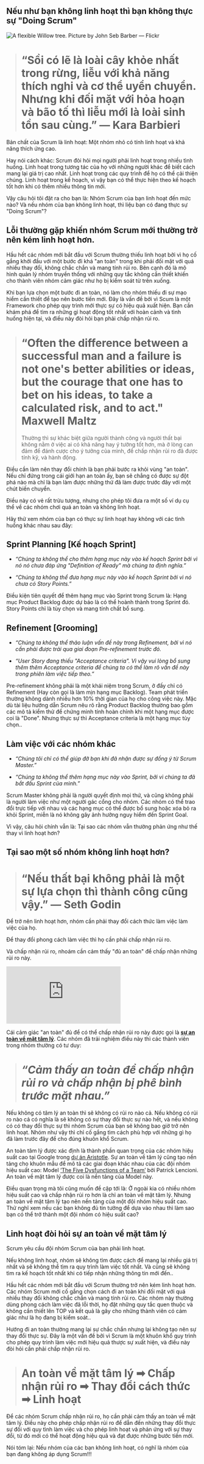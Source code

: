## Nếu như bạn không linh hoạt thì bạn không thực sự "Doing Scrum"

![A flexible Willow tree. Picture by John Seb Barber — [Flickr](https://www.flickr.com/photos/johnseb/)](https://cdn-images-1.medium.com/max/3200/1*rMMnPBLO4GOnpizPt0iOvg.jpeg)
> # “Sồi có lẽ là loài cây khỏe nhất trong rừng, liễu với khả năng thích nghi và cơ thể uyển chuyển. Nhưng khi đối mặt với hỏa hoạn và bão tố thì liễu mới là loài sinh tồn sau cùng.” — Kara Barbieri

Bản chất của Scrum là linh hoạt: Một nhóm nhỏ có tính linh hoạt và khả năng thích ứng cao. 

Hay nói cách khác: Scrum đòi hỏi mọi người phải linh hoạt trong nhiều tình huống. Linh hoạt trong tương tác của họ với những người khác để biết cách mang lại giá trị cao nhất. Linh hoạt trong các quy trình để họ có thể cải thiện chúng. Linh hoạt trong kế hoạch, vì vậy bạn có thể thực hiện theo kế hoạch tốt hơn khi có thêm nhiều thông tin mới.

Vậy câu hỏi tôi đặt ra cho bạn là: Nhóm Scrum của bạn linh hoạt đến mức nào? Và nếu nhóm của bạn không linh hoạt, thì liệu bạn có đang thực sự "Doing Scrum"?

## Lỗi thường gặp khiến nhóm Scrum mới thường trở nên kém linh hoạt hơn.

Hầu hết các nhóm mới bắt đầu với Scrum thường thiếu linh hoạt bởi vì họ cố gắng khởi đầu với một bước đi khá "an toàn" trong khi phải đối mặt với quá nhiều thay đổi, không chắc chắn và mang tính rủi ro. Bên cạnh đó là mô hình quản lý nhóm truyền thống với những quy tắc không cần thiết khiến cho thành viên nhóm cảm giác như họ bị kiểm soát từ trên xuống.

Khi bạn lựa chọn một bước đi an toàn, nó làm cho nhóm thiếu đi sự mạo hiểm cần thiết để tạo nên bước tiến mới. Đây là vấn đề bởi vì Scum là một Framework cho phép quy trình mới thực sự có hiệu quả xuất hiện. Bạn cần khám phá để tìm ra những gì hoạt động tốt nhất với hoàn cảnh và tình huống hiện tại, và điều này đòi hỏi bạn phải chấp nhận rủi ro.

> # “Often the difference between a successful man and a failure is not one's better abilities or ideas, but the courage that one has to bet on his ideas, to take a calculated risk, and to act." Maxwell Maltz
>
> Thường thì sự khác biệt giữa người thành công và người thất bại không nằm ở việc ai có khả năng hay ý tưởng tốt hơn, mà ở lòng can đảm để đánh cược cho ý tưởng của mình, để chấp nhận rủi ro đã được tính kỹ, và hành động.

Điều cần làm nên thay đổi chính là bạn phải bước ra khỏi vùng "an toàn". Nếu chỉ đứng trong cái giới hạn an toàn ấy, bạn sẽ chẳng có được sự đột phá nào mà chỉ là bạn làm được những thứ đã làm được trước đây với một chút biến chuyển. 

Điều này có vẻ rất trừu tượng, nhưng cho phép tôi đưa ra một số ví dụ cụ thể về các nhóm chơi quá  an toàn và không linh hoạt. 

Hãy thử xem nhóm của bạn có thực sự linh hoạt hay không với các tình huống khác nhau sau đây: 

## Sprint Planning [Kế hoạch Sprint]

* *“Chúng ta không thể cho thêm hạng mục này vào kế hoạch Sprint bởi vì nó nó chưa đáp ứng "Definition of Ready" mà chúng ta định nghĩa.”*

* *“Chúng ta không thể đưa hạng mục này vào kế hoạch Sprint bởi vì nó chưa có Story Points.”*

Điều kiện tiên quyết để thêm hạng mục vào Sprint trong Scrum là: Hạng mục Product Backlog được dự báo là có thể hoành thành trong Sprint đó. Story Points chỉ là tùy chọn và mang tính chất bổ sung. 

## Refinement [Grooming]

* *“Chúng ta không thể thảo luận vấn đề này trong Refinement, bởi vì nó cần phải được trải qua giai đoạn Pre-refinement trước đó.*

* *“User Story đang thiếu "Acceptance criteria". Vì vậy vui lòng bổ sung thêm thêm Acceptance criteria để chúng ta có thể làm rõ vấn đề này trong phiên làm việc tiếp theo.”*

Pre-refinement không phải là một khái niệm trong Scrum, ở đấy chỉ có Refinement (Hay còn gọi là làm mịn hạng mục Backlog). Team phát triển thường không dành nhiều hơn 10% thời gian của họ cho công việc này. Mặc dù tài liệu hướng dẫn Scrum nêu rõ rằng Product Backlog thường bao gồm các mô tả kiểm thử để chứng minh tính hoàn chỉnh khi một hạng mục được coi là "Done". Nhưng thực sự thì Acceptance criteria là một hạng mục tùy chọn.. 

## Làm việc với các nhóm khác

* *“Chúng tôi chỉ có thể giúp đỡ bạn khi đã nhận được sự đồng ý từ Scrum Master.”*

* *“Chúng ta không thể thêm hạng mục này vào Sprint, bởi vì chúng ta đã bắt đầu Sprint của mình.”*

Scrum Master không phải là người quyết định mọi thứ, và cũng không phải là người làm việc như một người gác cổng cho nhóm. Các nhóm có thể trao đổi trực tiếp với nhau và các hạng mục có thể được bổ sung hoặc xóa bỏ ra khỏi Sprint, miễn là nó không gây ảnh hưởng nguy hiểm đến Sprint Goal.

Vì vậy, câu hỏi chính vẫn là: Tại sao các nhóm vẫn thường phản ứng như thế thay vì linh hoạt hơn?

## Tại sao một số nhóm không linh hoạt hơn?

> # “Nếu thất bại không phải là một sự lựa chọn thì thành công cũng vậy.” — Seth Godin





Để trở nên linh hoạt hơn, nhóm cần phải thay đổi cách thức làm việc làm việc của họ.

Để thay đổi phong cách làm việc thì họ cần phải chấp nhận rủi ro.

Và chấp nhận rủi ro, nhoám cần cảm thấy "đủ an toàn" để chấp nhận những rủi ro này. 

 <iframe src="https://medium.com/media/778c91b5e28e87d50f87c3303bf7d737" frameborder=0></iframe>

Cái cảm giác "an toàn" đủ để có thể chấp nhận rủi ro này được gọi là **[sự an toàn về mặt tâm lý](https://en.wikipedia.org/wiki/Psychological_safety)**. Các nhóm đã trải nghiệm điều này thì các thành viên trong nhóm thường có tư duy:  
> # *“Cảm thấy an toàn để chấp nhận rủi ro và chấp nhận bị phê bình trước mặt nhau.”*

Nếu không có tâm lý an toàn thì sẽ không có rủi ro nào cả. Nếu không có rủi ro nào cả có nghĩa là sẽ không có sự thay đổi thực sự nào hết, và nếu không có có thay đổi thực sự thì nhóm Scrum của bạn sẽ không bao giờ trở nên linh hoạt. Nhóm như vậy thì chỉ cố gắng tìm cách phù hợp với những gì họ đã làm trước đây để cho đúng khuôn khổ Scrum. 

An toàn tâm lý được xác định là thành phần quan trọng của các nhóm hiệu suất cao tại Google trong [dự án Aristotle](https://rework.withgoogle.com/print/guides/5721312655835136/). Sự an toàn về tâm lý cũng tạo nền tảng cho khuôn mẫu để mô tả các giai đoạn khác nhau của các đội nhóm hiệu suất cao: Model [‘The Five Dysfunctions of a Team’](https://en.wikipedia.org/wiki/The_Five_Dysfunctions_of_a_Team)  bởi Patrick Lencioni. An toàn về mặt tâm lý được coi là nền tảng của Model này.

Điều quan trọng mà tôi cũng muốn đề cập tới là: Ở ngoài kia có nhiều nhóm hiệu suất cao và chấp nhận rủi ro hơn là chỉ an toàn về mặt tâm lý. Nhưng an toàn về mặt tâm lý tạo nên nền tảng của một đội nhóm hiệu suất cao. Thử nghĩ xem nếu các bạn không đủ tin tưởng để dựa vào nhau thì làm sao bạn có thể trở thành một đội nhóm có hiệu suất cao?

## Linh hoạt đòi hỏi sự an toàn về mặt tâm lý

Scrum yêu cầu đội nhóm Scrum của bạn phải linh hoạt. 

Nếu không linh hoạt, nhóm sẽ không tìm được cách để mang lại nhiều giá trị nhất và sẽ không thể tìm ra quy trình làm việc tốt nhất. Và cũng sẽ không tìm ra kế hoạch tốt nhất khi có tiếp nhận những thông tin mới đến..

Hầu hết các nhóm mới bắt đầu với Scrum thường trở nên kém linh hoạt hơn. Các nhóm Scrum mới cố gắng chọn cách đi an toàn khi đối mặt với quá nhiều thay đổi không chắc chắn và mang tính rủi ro. Các nhóm này thường dùng phong cách làm việc đã lỗi thời, họ đặt những quy tắc quen thuộc và không cần thiết lên TOP và kết quả là gây cho những thành viên có cảm giác như là họ đang bị kiểm soát..

Hướng đi an toàn thường mang lại sự chắc chắn nhưng lại không tạo nên sự thay đổi thực sự. Đây là một vấn đề bởi vì Scrum là một khuôn khổ quy trình cho phép quy trình làm việc mới hiệu quả thược sự xuất hiện, và điều này đòi hỏi cần phải chấp nhận rủi ro. 
> # An toàn về mặt tâm lý ➡ Chấp nhận rủi ro ➡ Thay đổi cách thức ➡ Linh hoạt

Để các nhóm Scrum chấp nhận rủi ro, họ cần phải cảm thấy an toàn về mặt tâm lý. Điều này cho phép chấp nhận rủi ro để dẫn đến những thay đổi thực sự đối với quy tình làm việc và cho phép linh hoạt và phản ứng với sự thay đổi, từ đó mới có thể hoạt động hiệu quả và đạt được những bước tiến mới.

Nói tóm lại: Nếu nhóm của các bạn không linh hoạt, có nghĩ là nhóm của bạn đang không áp dụng Scrum!!!
